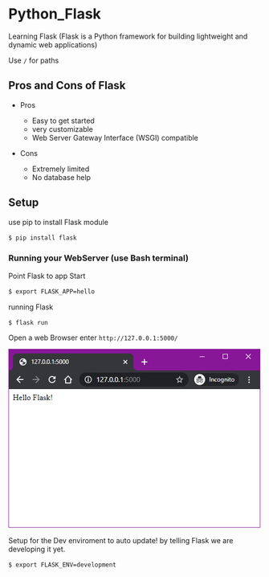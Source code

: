 # Python_Flask
Learning Flask (Flask is a Python framework for building lightweight and dynamic web applications)

Use `/` for paths

## Pros and Cons of Flask

* Pros

  - Easy to get started
  - very customizable
  - Web Server Gateway Interface (WSGI) compatible

* Cons

  - Extremely limited
  - No database help
  
 ## Setup
 
 use pip to install Flask module
 ```bash
 $ pip install flask
 ```
 
 ### Running your WebServer (use Bash terminal)
 
 Point Flask to app Start
 ```bash
$ export FLASK_APP=hello
 ```
 
 running Flask
```bash
$ flask run
 ```

Open a web Browser enter
`http://127.0.0.1:5000/`

![tada!](/_images/first_flask_site.PNG)

Setup for the Dev enviroment to auto update! by telling Flask we are developing it yet.
```bash
$ export FLASK_ENV=development
 ```

